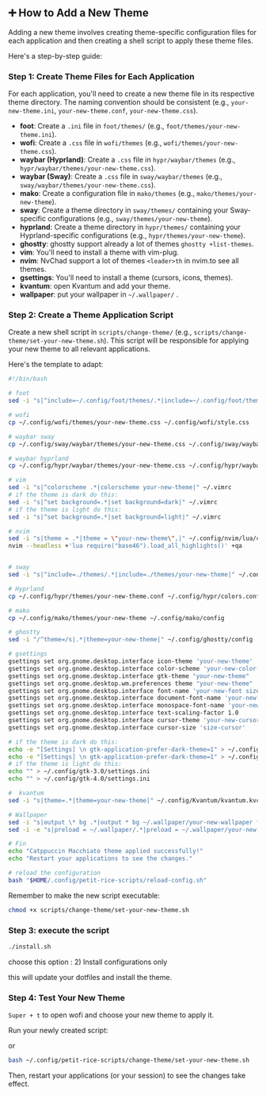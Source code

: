 ## ➕ How to Add a New Theme

Adding a new theme involves creating theme-specific configuration files for each application and then creating a shell script to apply these theme files.

Here's a step-by-step guide:

### Step 1: Create Theme Files for Each Application

For each application, you'll need to create a new theme file in its respective theme directory. The naming convention should be consistent (e.g., `your-new-theme.ini`, `your-new-theme.conf`, `your-new-theme.css`).

*   **foot**: Create a `.ini` file in `foot/themes/` (e.g., `foot/themes/your-new-theme.ini`).
*   **wofi**: Create a `.css` file in `wofi/themes` (e.g., `wofi/themes/your-new-theme.css`).
*   **waybar (Hyprland)**: Create a `.css` file in `hypr/waybar/themes` (e.g., `hypr/waybar/themes/your-new-theme.css`).
*   **waybar (Sway)**: Create a `.css` file in `sway/waybar/themes` (e.g., `sway/waybar/themes/your-new-theme.css`).
*   **mako**: Create a configuration file in `mako/themes` (e.g., `mako/themes/your-new-theme`).
*   **sway**: Create a theme directory in `sway/themes/` containing your Sway-specific configurations (e.g., `sway/themes/your-new-theme`).
*   **hyprland**: Create a theme directory in `hypr/themes/` containing your Hyprland-specific configurations (e.g., `hypr/themes/your-new-theme`).
*   **ghostty**: ghostty support already a lot of themes `ghostty +list-themes`.
*   **vim**: You'll need to install a theme with vim-plug.
*   **nvim**: NvChad support a lot of themes `<leader>th` in nvim.to see all themes.
*   **gsettings**: You'll need to install a theme (cursors, icons, themes).
*   **kvantum**: open Kvantum and add your theme. 
*   **wallpaper**: put your wallpaper in `~/.wallpaper/` .

### Step 2: Create a Theme Application Script

Create a new shell script in `scripts/change-theme/` (e.g., `scripts/change-theme/set-your-new-theme.sh`). This script will be responsible for applying your new theme to all relevant applications.

Here's the template to adapt:

```bash
#!/bin/bash

# foot
sed -i "s|^include=~/.config/foot/themes/.*|include=~/.config/foot/themes/your-new-theme.ini|" ~/.config/foot/foot.ini

# wofi
cp ~/.config/wofi/themes/your-new-theme.css ~/.config/wofi/style.css

# waybar sway
cp ~/.config/sway/waybar/themes/your-new-theme.css ~/.config/sway/waybar/style.css

# waybar hyprland
cp ~/.config/hypr/waybar/themes/your-new-theme.css ~/.config/hypr/waybar/style.css

# vim
sed -i "s|^colorscheme .*|colorscheme your-new-theme|" ~/.vimrc
# if the theme is dark do this:
sed -i "s|^set background=.*|set background=dark|" ~/.vimrc
# if the theme is light do this:
sed -i "s|^set background=.*|set background=light|" ~/.vimrc

# nvim
sed -i "s|theme = .*|theme = \"your-new-theme\",|" ~/.config/nvim/lua/chadrc.lua
nvim --headless +'lua require("base46").load_all_highlights()' +qa


# sway
sed -i "s|^include=./themes/.*|include=./themes/your-new-theme|" ~/.config/sway/config

# Hyprland
cp ~/.config/hypr/themes/your-new-theme.conf ~/.config/hypr/colors.conf

# mako
cp ~/.config/mako/themes/your-new-theme ~/.config/mako/config

# ghostty
sed -i "/^theme=/s|.*|theme=your-new-theme|" ~/.config/ghostty/config

# gsettings
gsettings set org.gnome.desktop.interface icon-theme 'your-new-theme'
gsettings set org.gnome.desktop.interface color-scheme 'your-new-color-scheme'
gsettings set org.gnome.desktop.interface gtk-theme "your-new-theme"
gsettings set org.gnome.desktop.wm.preferences theme "your-new-theme"
gsettings set org.gnome.desktop.interface font-name 'your-new-font size'
gsettings set org.gnome.desktop.interface document-font-name 'your-new-font size'
gsettings set org.gnome.desktop.interface monospace-font-name 'your-new-font size'
gsettings set org.gnome.desktop.interface text-scaling-factor 1.0
gsettings set org.gnome.desktop.interface cursor-theme 'your-new-cursor'
gsettings set org.gnome.desktop.interface cursor-size 'size-cursor'

# if the theme is dark do this:
echo -e "[Settings] \n gtk-application-prefer-dark-theme=1" > ~/.config/gtk-3.0/settings.ini
echo -e "[Settings] \n gtk-application-prefer-dark-theme=1" > ~/.config/gtk-4.0/settings.ini
# if the theme is light do this:
echo "" > ~/.config/gtk-3.0/settings.ini
echo "" > ~/.config/gtk-4.0/settings.ini

#  kvantum 
sed -i "s|theme=.*|theme=your-new-theme|" ~/.config/Kvantum/kvantum.kvconfig

# Wallpaper
sed -i "s|output \* bg .*|output * bg ~/.wallpaper/your-new-wallpaper fill|" ~/.config/sway/config
sed -i -e "s|preload = ~/.wallpaper/.*|preload = ~/.wallpaper/your-new-wallpaper|" -e "s|wallpaper = ,~/.wallpaper/.*|wallpaper = ,~/.wallpaper/your-new-wallpaper|" ~/.config/hypr/hyprpaper.conf

# Fin
echo "Catppuccin Macchiato theme applied successfully!"
echo "Restart your applications to see the changes."

# reload the configuration
bash "$HOME/.config/petit-rice-scripts/reload-config.sh"

```

Remember to make the new script executable:

```bash
chmod +x scripts/change-theme/set-your-new-theme.sh
```

### Step 3: execute the script 

```bash
./install.sh
```
choose this option : 2) Install configurations only

this will update your dotfiles and install the theme.

### Step 4: Test Your New Theme

`Super + t` to open wofi and choose your new theme to apply it.

Run your newly created script:

or

```bash
bash ~/.config/petit-rice-scripts/change-theme/set-your-new-theme.sh
```

Then, restart your applications (or your session) to see the changes take effect.

